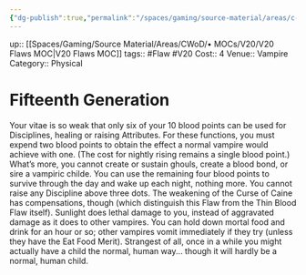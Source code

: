 ```yaml
---
{"dg-publish":true,"permalink":"/spaces/gaming/source-material/areas/c-wo-d/genre/vampire/v20/merits-and-flaws/fifteenth-generation/","dgHomeLink":true,"dgPassFrontmatter":true}
---
```


up:: [[Spaces/Gaming/Source Material/Areas/CWoD/• MOCs/V20/V20 Flaws MOC|V20 Flaws MOC]]
tags:: #Flaw #V20 
Cost:: 4
Venue:: Vampire
Category:: Physical
# Fifteenth Generation
Your vitae is so weak that only six of your 10 blood
points can be used for Disciplines, healing or raising
Attributes. For these functions, you must expend two
blood points to obtain the effect a normal vampire
would achieve with one. (The cost for nightly rising
remains a single blood point.) What’s more, you cannot
create or sustain ghouls, create a blood bond, or
sire a vampiric childe. You can use the remaining four
blood points to survive through the day and wake up
each night, nothing more.
You cannot raise any Discipline above three dots.
The weakening of the Curse of Caine has compensations,
though (which distinguish this Flaw from the
Thin Blood Flaw itself). Sunlight does lethal damage
to you, instead of aggravated damage as it does to other
vampires. You can hold down mortal food and drink
for an hour or so; other vampires vomit immediately if
they try (unless they have the Eat Food Merit). Strangest
of all, once in a while you might actually have a
child the normal, human way... though it will hardly
be a normal, human child.